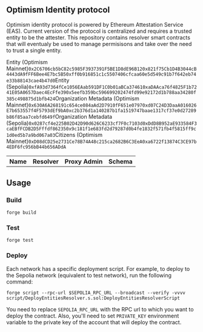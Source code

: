 ## Optimism Identity protocol

Optimism identity protocol is powered by Ethereum Attestation Service (EAS). Current version of the protocol is centralized and requires a trusted entity to be the attester. This repository contains resolver smart contracts that will eventualy be used to manage permisisons and take over the need to trust a single entity.

<table>

<tr>
<th>Name</th>
<th>Resolver</th>
<th>Proxy Admin</th>
<th>Schema</th>
</tr>

<tr>
<tr>Entity (Optimism Mainnet)</tr>
<tr><code>0x2C6706cb5bC82c5985F3937391F5BE1D8dE96B12</code></tr>
<tr><code>0x821f75Cb1D4B3044cB4443dA9fFF6Bee4E7bc5B5</code></tr>
<tr><code>0xff0b916851c1c5507406cfcaa60e5d549c91b7f642eb74e33b88143cae4b47d0</code></tr>
</tr>

<tr>
<tr>Entity (Sepolia)</tr>
<tr><code>0xfA93d7364fCe1056EAab591DF1C0b01aBCa37461</code></tr>
<tr><code>0xaDAAca76f4825F1b7241E05A0657Daec4EcFfe39</code></tr>
<tr><code>0x5eefb359bc596699202474fd99e92172d1b788aa34280f385c498875d1bfb424</code></tr>
</tr>

<tr>
<tr>Organization Metadata (Optimism Mainnet)</tr>
<tr><code>0x630A6A268191c654ce084aAd2D7910fF651e0797</code></tr>
<tr><code>0xd07C24D3DaaA016026E7b653557f4F5793dEf9bA</code></tr>
<tr><code>0xc2b376d1a140287b1fa1519747baae1317cf37e0d27289b86f85aa7cebfd649f</code></tr>
</tr>

<tr>
<tr>Organization Metadata (Sepolia)</tr>
<tr><code>0x0287cf4e225B02D42D90d626C6233cf7F0c7103d</code></tr>
<tr><code>0xDdD8B952aE933584F3caEBfFCDB2D5Fffdf86235</code></tr>
<tr><code>0x9c181f1e683fd2d79287d0b4fe1832f571fb4f5815ff9c1d0ed5b7a9bd067a03</code></tr>
</tr>

<tr>
<tr>Citizens (Optimism Mainnet)</tr>
<tr><code>0xD08dCD25e2731Ce78B74A48c215ca2682B6C3EeA</code></tr>
<tr><code>0xa6722f13874C3CE97b4EDF6fc956bB44b656ADdA</code></tr>
<tr><code></code></tr>
</tr>

</table>

## Usage

### Build

```shell
forge build
```

### Test

```shell
forge test
```

### Deploy

Each network has a specific deployment script. For example, to deploy to the Sepolia network (equivalent to test network), run the following command:

```shell
forge script --rpc-url $SEPOLIA_RPC_URL --broadcast --verify -vvvv script/DeployEntitiesResolver.s.sol:DeployEntitiesResolverScript
```

You need to replace `SEPOLIA_RPC_URL` with the RPC url to which you want to deploy the contract.
Also, you'll need to set `PRIVATE_KEY` environment variable to the private key of the account that will deploy the contract.
